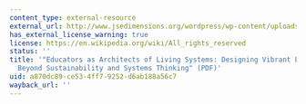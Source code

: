 ```yaml
---
content_type: external-resource
external_url: http://www.jsedimensions.org/wordpress/wp-content/uploads/2011/03/Widhalm2011.pdf
has_external_license_warning: true
license: https://en.wikipedia.org/wiki/All_rights_reserved
status: ''
title: '"Educators as Architects of Living Systems: Designing Vibrant Learning Experiences
  Beyond Sustainability and Systems Thinking" (PDF)'
uid: a870dc89-ce53-4ff7-9252-d6ab188a56c7
wayback_url: ''
---
```

